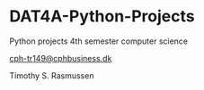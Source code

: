 # DAT4A-Python-Projects
Python projects 4th semester computer science

cph-tr149@cphbusiness.dk

Timothy S. Rasmussen

